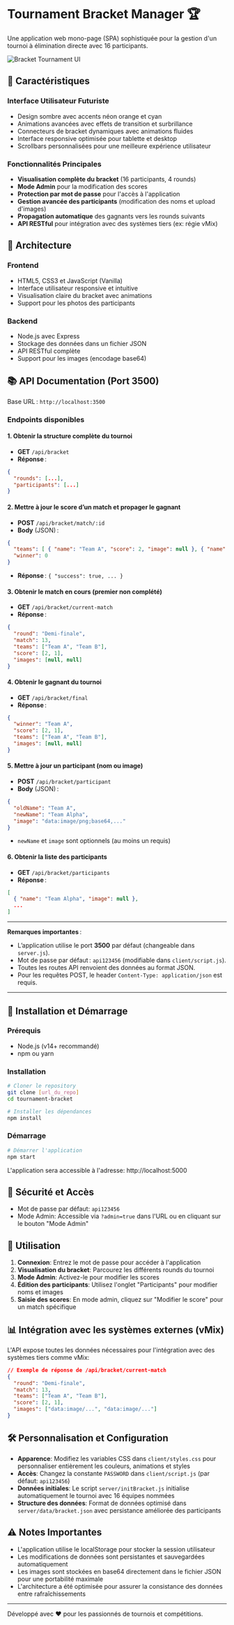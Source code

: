 # Tournament Bracket Manager 🏆

Une application web mono-page (SPA) sophistiquée pour la gestion d'un tournoi à élimination directe avec 16 participants.

![Bracket Tournament UI](https://via.placeholder.com/800x400?text=Tournament+Bracket+Manager)

## 🌟 Caractéristiques

### Interface Utilisateur Futuriste
- Design sombre avec accents néon orange et cyan
- Animations avancées avec effets de transition et surbrillance
- Connecteurs de bracket dynamiques avec animations fluides
- Interface responsive optimisée pour tablette et desktop
- Scrollbars personnalisées pour une meilleure expérience utilisateur

### Fonctionnalités Principales
- **Visualisation complète du bracket** (16 participants, 4 rounds)
- **Mode Admin** pour la modification des scores
- **Protection par mot de passe** pour l'accès à l'application
- **Gestion avancée des participants** (modification des noms et upload d'images)
- **Propagation automatique** des gagnants vers les rounds suivants
- **API RESTful** pour intégration avec des systèmes tiers (ex: régie vMix)

## 🔧 Architecture

### Frontend
- HTML5, CSS3 et JavaScript (Vanilla)
- Interface utilisateur responsive et intuitive
- Visualisation claire du bracket avec animations
- Support pour les photos des participants

### Backend
- Node.js avec Express
- Stockage des données dans un fichier JSON
- API RESTful complète
- Support pour les images (encodage base64)

## 📚 API Documentation (Port 3500)

Base URL : `http://localhost:3500`

### Endpoints disponibles

#### 1. Obtenir la structure complète du tournoi
- **GET** `/api/bracket`
- **Réponse** :
```json
{
  "rounds": [...],
  "participants": [...]
}
```

#### 2. Mettre à jour le score d’un match et propager le gagnant
- **POST** `/api/bracket/match/:id`
- **Body** (JSON) :
```json
{
  "teams": [ { "name": "Team A", "score": 2, "image": null }, { "name": "Team B", "score": 1, "image": null } ],
  "winner": 0
}
```
- **Réponse** : `{ "success": true, ... }`

#### 3. Obtenir le match en cours (premier non complété)
- **GET** `/api/bracket/current-match`
- **Réponse** :
```json
{
  "round": "Demi-finale",
  "match": 13,
  "teams": ["Team A", "Team B"],
  "score": [2, 1],
  "images": [null, null]
}
```

#### 4. Obtenir le gagnant du tournoi
- **GET** `/api/bracket/final`
- **Réponse** :
```json
{
  "winner": "Team A",
  "score": [2, 1],
  "teams": ["Team A", "Team B"],
  "images": [null, null]
}
```

#### 5. Mettre à jour un participant (nom ou image)
- **POST** `/api/bracket/participant`
- **Body** (JSON) :
```json
{
  "oldName": "Team A",
  "newName": "Team Alpha",
  "image": "data:image/png;base64,..."
}
```
- `newName` et `image` sont optionnels (au moins un requis)

#### 6. Obtenir la liste des participants
- **GET** `/api/bracket/participants`
- **Réponse** :
```json
[
  { "name": "Team Alpha", "image": null },
  ...
]
```

---
**Remarques importantes** :
- L’application utilise le port **3500** par défaut (changeable dans `server.js`).
- Mot de passe par défaut : `api123456` (modifiable dans `client/script.js`).
- Toutes les routes API renvoient des données au format JSON.
- Pour les requêtes POST, le header `Content-Type: application/json` est requis.

---

## 🚀 Installation et Démarrage

### Prérequis
- Node.js (v14+ recommandé)
- npm ou yarn

### Installation
```bash
# Cloner le repository
git clone [url_du_repo]
cd tournament-bracket

# Installer les dépendances
npm install
```

### Démarrage
```bash
# Démarrer l'application
npm start
```

L'application sera accessible à l'adresse: http://localhost:5000

## 🔐 Sécurité et Accès

- Mot de passe par défaut: `api123456`
- Mode Admin: Accessible via `?admin=true` dans l'URL ou en cliquant sur le bouton "Mode Admin"

## 📱 Utilisation

1. **Connexion**: Entrez le mot de passe pour accéder à l'application
2. **Visualisation du bracket**: Parcourez les différents rounds du tournoi
3. **Mode Admin**: Activez-le pour modifier les scores
4. **Édition des participants**: Utilisez l'onglet "Participants" pour modifier noms et images
5. **Saisie des scores**: En mode admin, cliquez sur "Modifier le score" pour un match spécifique

## 📊 Intégration avec les systèmes externes (vMix)

L'API expose toutes les données nécessaires pour l'intégration avec des systèmes tiers comme vMix:

```json
// Exemple de réponse de /api/bracket/current-match
{
  "round": "Demi-finale",
  "match": 13,
  "teams": ["Team A", "Team B"],
  "score": [2, 1],
  "images": ["data:image/...", "data:image/..."]
}
```

## 🛠️ Personnalisation et Configuration

- **Apparence**: Modifiez les variables CSS dans `client/styles.css` pour personnaliser entièrement les couleurs, animations et styles
- **Accès**: Changez la constante `PASSWORD` dans `client/script.js` (par défaut: `api123456`)
- **Données initiales**: Le script `server/initBracket.js` initialise automatiquement le tournoi avec 16 équipes nommées
- **Structure des données**: Format de données optimisé dans `server/data/bracket.json` avec persistance améliorée des participants

## ⚠️ Notes Importantes

- L'application utilise le localStorage pour stocker la session utilisateur
- Les modifications de données sont persistantes et sauvegardées automatiquement
- Les images sont stockées en base64 directement dans le fichier JSON pour une portabilité maximale
- L'architecture a été optimisée pour assurer la consistance des données entre rafraîchissements

---

Développé avec ❤️ pour les passionnés de tournois et compétitions.
